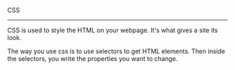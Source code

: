 
CSS
________________________

CSS is used to style the HTML on 
your webpage. It's what gives a site its 
look.

The way you use css is to use selectors to 
get HTML elements. Then inside the selectors,
you write the properties you want to change. 
